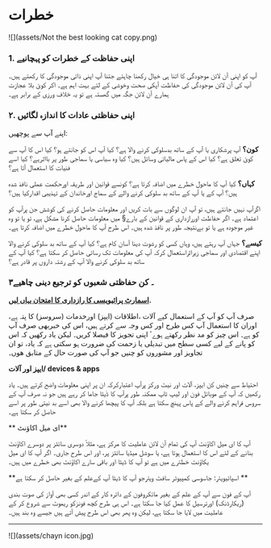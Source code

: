 # خطرات

![](assets/Not the best looking cat copy.png)


### 1. اپنی حفاظت کے خطرات کو پہچانیے



آپ کو اپنی آن لائن موجودگی کا اتنا ہی خیال رکھنا چاہئے جتنا آپ اپنی ذاتی موجودگی کا رکھتے ہیں۔ آپ کی آن لائن موجودگی کی حفاظت  آپکی صحت وخوشی کے لئے بہت اہم ہے۔ اکر کوئ بلا عجازت ہمارے آن لائن جگہ میں گھستہ ہے تو یہ خلاف ورزی کے برابر ہے۔





### ۲. اپنی حفاظتی عادات کا اندازہ لگائیں



اپنے آپ سے پوچھیں:



**کون؟** آپ پرشکاری یا آپ کے ساتھ بدسلوکی کرنے والا ہے؟   کیا آپ اس کو جانتے ہو؟ کیا اس کا آپ سے کوئ تعلق ہے؟ کیا اس کے پاس مالیاتی وسائل ہیں؟ کیا وہ سیاسی یا سماجی طور پر بااثرہے؟ کیا اسے فنیات کا استعمال آتا ہے؟


**کہاں؟** کیا آپ کا ماحول خطرے میں اضافہ کرتا ہے؟ کونسے قوانین اور طریقہ اورحکمت عملی نافذ شدہ ہیں؟ آپ کے یا آپ کے ساتھ بد سلوکی کرنے والے  کے سماج اورخاندان کے تہذیبی اقدارکیا ہیں؟

اگرآپ نہیں جانتے ہیں، تو آپ ان لوگوں سے بات کریں اور معلومات حاصل کرنے کی کوشش جن پرآپ کو اعتماد ہے۔ اگر حفاظت اوررازداری کے قوانین کے بارے§ میں معلومات حاصل کرنا مشکل ہے، تو یا تو وہ غیر موجودہ ہے یا تو بےنتیجہ طور پر نافذ شدہ ہیں۔ اس طرح آپ کا ماحول خطرے میں اضافہ کرتا ہے۔


**کیسے؟** جہاں آپ رہتے ہیں، وہاں کسی کو رشوت دینا آسان کام ہے؟ کیا آپ کے ساتھ بد سلوکی کرنے والا اپنے اقتصادی اور سماجی زیراثراستعمال کرکہ آپ کی معلومات تک رسائی حاصل  کر سکتا ہے؟  کیا آپ کے ساتھ بد سلوکی کرنے والا آپ کے رشتہ داروں پر قادر ہے؟




### ۳۔ کن حفاظتی شعبوں کو ترجیع دینی چاھیے

**[اسمارٹ پرائیویسی کا رازداری کا امتحان یہاں لیں](http://smartprivacy.tumblr.com/privacynow).**


صرف آپ کو آپ کے استعمال کیے آلات ،اطلاقات (ایپز) اورخدمات (سروسز) کا پتہ ہے، اوران کا استعمال آپ کس طرح اور کس وجہ سے کرتے ہیں، اس کی خبربھی صرف آپ کو ہے۔ اس چیز کو مد نظر رکھتے ہوےٴ اپنی تجویز کا فیصلا کریں۔ لیکن یاد رکھیں کہ اس کو پانے کے لیے کسی سطح میں تبدیلی یا زحمت کی ضرورت ہو سکتی ہے کہ یاد، تو ان تجاویز اور مشوروں کو چنیں جو آپ کی صورت حال کے متابق ھوں۔


**ایپز اور آلات/  devices & apps**

احتیاط سے چنیں کن ایپز، آلات اور نیٹ ورکز پرآپ اعتبارکرکہ ان پر اپنی معلومات واضح کرتے ہیں۔  یاد رکھیں کہ آپ کے موبائل فون اور لیپ ٹاپ ممکنہ طور پرآپ کا ڈٰیٹا جاما کر رہے ہیں جو  نہ صرف آپ کے سروس فراہم کرنے والے کے پاس پہنچ سکتا ہے بلکہ آپ کا پیچھا کرنے والا بھی اسے بد نیتی طور پر اسے حاصل کر سکتا ہے۔



** ای میل اکاؤنٹ**

آپ کا ای میل اکاؤنٹ آپ کی تمام آن لائن عاملیت کا مرکز ہے، مثلاً دوسری سائٹز پر دوسرے اکاؤنٹ بنانے کے لئے اس کا استعمال ہوتا ہے، یا سوشل میڈیا سائٹز پر، اور اس طرح جاری۔ اگر آپ کا ای میل یکاؤنٹ خطترے میں ہے تو آپ کا ڈیٹا اور باقی سارے اکاؤنٹ بھی خطرے میں ہیں۔



**اسپائیویئر: جاسوسی کمپیوٹر سافٹ ویئرجو آپ کا ڈیٹا آپ کےعلم کے بغیر حاصل کر سکتا ہے **

آپ کے فون  سے آپ کے علم کے بغیر مائکروفون کے دائرہ کار کے اندر کسی بھی آواز کی صوت بندی (ریکارڈنک) اورترسیل کا عمل کیا جا سکتا ہے۔ اس ہی طرح کچھ فونزکو ریموٹ سے شروع کر کے عاملیت میں لایا جا سکتا ہے، لیکن وہ پھر بھی اس طرح پیش آتے ہیں جیسے وہ بند ہیں۔ 




---

![](assets/chayn icon.jpg)